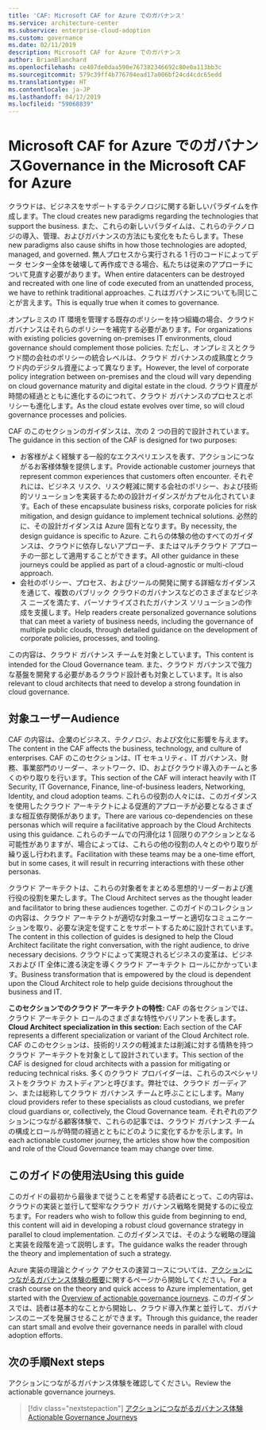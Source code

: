 ```yaml
---
title: 'CAF: Microsoft CAF for Azure でのガバナンス'
ms.service: architecture-center
ms.subservice: enterprise-cloud-adoption
ms.custom: governance
ms.date: 02/11/2019
description: Microsoft CAF for Azure でのガバナンス
author: BrianBlanchard
ms.openlocfilehash: ce407de0daa590e767382346692c80e0a113bb3c
ms.sourcegitcommit: 579c39ff4b776704ead17a006bf24cd4cdc65edd
ms.translationtype: HT
ms.contentlocale: ja-JP
ms.lasthandoff: 04/17/2019
ms.locfileid: "59068839"
---
```

# <a name="governance-in-the-microsoft-caf-for-azure"></a><span data-ttu-id="beec5-103">Microsoft CAF for Azure でのガバナンス</span><span class="sxs-lookup"><span data-stu-id="beec5-103">Governance in the Microsoft CAF for Azure</span></span>

<span data-ttu-id="beec5-104">クラウドは、ビジネスをサポートするテクノロジに関する新しいパラダイムを作成します。</span><span class="sxs-lookup"><span data-stu-id="beec5-104">The cloud creates new paradigms regarding the technologies that support the business.</span></span> <span data-ttu-id="beec5-105">また、これらの新しいパラダイムは、これらのテクノロジの導入、管理、およびガバナンスの方法にも変化をもたらします。</span><span class="sxs-lookup"><span data-stu-id="beec5-105">These new paradigms also cause shifts in how those technologies are adopted, managed, and governed.</span></span> <span data-ttu-id="beec5-106">無人プロセスから実行される 1 行のコードによってデータ センター全体を破壊して再作成できる場合、私たちは従来のアプローチについて見直す必要があります。</span><span class="sxs-lookup"><span data-stu-id="beec5-106">When entire datacenters can be destroyed and recreated with one line of code executed from an unattended process, we have to rethink traditional approaches.</span></span> <span data-ttu-id="beec5-107">これはガバナンスについても同じことが言えます。</span><span class="sxs-lookup"><span data-stu-id="beec5-107">This is equally true when it comes to governance.</span></span>

<span data-ttu-id="beec5-108">オンプレミスの IT 環境を管理する既存のポリシーを持つ組織の場合、クラウド ガバナンスはそれらのポリシーを補完する必要があります。</span><span class="sxs-lookup"><span data-stu-id="beec5-108">For organizations with existing policies governing on-premises IT environments, cloud governance should complement those policies.</span></span> <span data-ttu-id="beec5-109">ただし、オンプレミスとクラウド間の会社のポリシーの統合レベルは、クラウド ガバナンスの成熟度とクラウド内のデジタル資産によって異なります。</span><span class="sxs-lookup"><span data-stu-id="beec5-109">However, the level of corporate policy integration between on-premises and the cloud will vary depending on cloud governance maturity and digital estate in the cloud.</span></span> <span data-ttu-id="beec5-110">クラウド資産が時間の経過とともに進化するのにつれて、クラウド ガバナンスのプロセスとポリシーも進化します。</span><span class="sxs-lookup"><span data-stu-id="beec5-110">As the cloud estate evolves over time, so will cloud governance processes and policies.</span></span>

<span data-ttu-id="beec5-111">CAF のこのセクションのガイダンスは、次の 2 つの目的で設計されています。</span><span class="sxs-lookup"><span data-stu-id="beec5-111">The guidance in this section of the CAF is designed for two purposes:</span></span>

* <span data-ttu-id="beec5-112">お客様がよく経験する一般的なエクスペリエンスを表す、アクションにつながるお客様体験を提供します。</span><span class="sxs-lookup"><span data-stu-id="beec5-112">Provide actionable customer journeys that represent common experiences that customers often encounter.</span></span> <span data-ttu-id="beec5-113">それぞれには、ビジネス リスク、リスク軽減に関する会社のポリシー、および技術的ソリューションを実装するための設計ガイダンスがカプセル化されています。</span><span class="sxs-lookup"><span data-stu-id="beec5-113">Each of these encapsulate business risks, corporate policies for risk mitigation, and design guidance to implement technical solutions.</span></span> <span data-ttu-id="beec5-114">必然的に、その設計ガイダンスは Azure 固有となります。</span><span class="sxs-lookup"><span data-stu-id="beec5-114">By necessity, the design guidance is specific to Azure.</span></span> <span data-ttu-id="beec5-115">これらの体験の他のすべてのガイダンスは、クラウドに依存しないアプローチ、またはマルチクラウド アプローチの一部として適用することができます。</span><span class="sxs-lookup"><span data-stu-id="beec5-115">All other guidance in these journeys could be applied as part of a cloud-agnostic or multi-cloud approach.</span></span>
* <span data-ttu-id="beec5-116">会社のポリシー、プロセス、およびツールの開発に関する詳細なガイダンスを通じて、複数のパブリック クラウドのガバナンスなどのさまざまなビジネス ニーズを満たす、パーソナライズされたガバナンス ソリューションの作成を支援します。</span><span class="sxs-lookup"><span data-stu-id="beec5-116">Help readers create personalized governance solutions that can meet a variety of business needs, including the governance of multiple public clouds, through detailed guidance on the development of corporate policies, processes, and tooling.</span></span>

<span data-ttu-id="beec5-117">この内容は、クラウド ガバナンス チームを対象としています。</span><span class="sxs-lookup"><span data-stu-id="beec5-117">This content is intended for the Cloud Governance team.</span></span> <span data-ttu-id="beec5-118">また、クラウド ガバナンスで強力な基盤を開発する必要があるクラウド設計者も対象としています。</span><span class="sxs-lookup"><span data-stu-id="beec5-118">It is also relevant to cloud architects that need to develop a strong foundation in cloud governance.</span></span>

## <a name="audience"></a><span data-ttu-id="beec5-119">対象ユーザー</span><span class="sxs-lookup"><span data-stu-id="beec5-119">Audience</span></span>

<span data-ttu-id="beec5-120">CAF の内容は、企業のビジネス、テクノロジ、および文化に影響を与えます。</span><span class="sxs-lookup"><span data-stu-id="beec5-120">The content in the CAF affects the business, technology, and culture of enterprises.</span></span> <span data-ttu-id="beec5-121">CAF のこのセクションは、IT セキュリティ、IT ガバナンス、財務、事業部門のリーダー、ネットワーク、ID、およびクラウド導入のチームと多くのやり取りを行います。</span><span class="sxs-lookup"><span data-stu-id="beec5-121">This section of the CAF will interact heavily with IT Security, IT Governance, Finance, line-of-business leaders, Networking, Identity, and cloud adoption teams.</span></span> <span data-ttu-id="beec5-122">これらの役割の人々には、このガイダンスを使用したクラウド アーキテクトによる促進的アプローチが必要となるさまざまな相互依存関係があります。</span><span class="sxs-lookup"><span data-stu-id="beec5-122">There are various co-dependencies on these personas which will require a facilitative approach by the Cloud Architects using this guidance.</span></span> <span data-ttu-id="beec5-123">これらのチームでの円滑化は 1 回限りのアクションとなる可能性がありますが、場合によっては、これらの他の役割の人々とのやり取りが繰り返し行われます。</span><span class="sxs-lookup"><span data-stu-id="beec5-123">Facilitation with these teams may be a one-time effort, but in some cases, it will result in recurring interactions with these other personas.</span></span>

<span data-ttu-id="beec5-124">クラウド アーキテクトは、これらの対象者をまとめる思想的リーダーおよび進行役の役割を果たします。</span><span class="sxs-lookup"><span data-stu-id="beec5-124">The Cloud Architect serves as the thought leader and facilitator to bring these audiences together.</span></span> <span data-ttu-id="beec5-125">このガイドのコレクションの内容は、クラウド アーキテクトが適切な対象ユーザーと適切なコミュニケーションを取り、必要な決定を促すことをサポートするために設計されています。</span><span class="sxs-lookup"><span data-stu-id="beec5-125">The content in this collection of guides is designed to help the Cloud Architect facilitate the right conversation, with the right audience, to drive necessary decisions.</span></span> <span data-ttu-id="beec5-126">クラウドによって実現されるビジネスの変革は、ビジネスおよび IT 全体に渡る決定を導くクラウド アーキテクト ロールにかかっています。</span><span class="sxs-lookup"><span data-stu-id="beec5-126">Business transformation that is empowered by the cloud is dependent upon the Cloud Architect role to help guide decisions throughout the business and IT.</span></span>

<span data-ttu-id="beec5-127">**このセクションでのクラウド アーキテクトの特性:** CAF の各セクションでは、クラウド アーキテクト ロールのさまざまな特性やバリアントを表します。</span><span class="sxs-lookup"><span data-stu-id="beec5-127">**Cloud Architect specialization in this section:** Each section of the CAF represents a different specialization or variant of the Cloud Architect role.</span></span> <span data-ttu-id="beec5-128">CAF のこのセクションは、技術的リスクの軽減または削減に対する情熱を持つクラウド アーキテクトを対象として設計されています。</span><span class="sxs-lookup"><span data-stu-id="beec5-128">This section of the CAF is designed for cloud architects with a passion for mitigating or reducing technical risks.</span></span> <span data-ttu-id="beec5-129">多くのクラウド プロバイダーは、これらのスペシャリストをクラウド カストディアンと呼びます。弊社では、クラウド ガーディアン、または総称してクラウド ガバナンス チームと呼ぶことにします。</span><span class="sxs-lookup"><span data-stu-id="beec5-129">Many cloud providers refer to these specialists as cloud custodians, we prefer cloud guardians or, collectively, the Cloud Governance team.</span></span> <span data-ttu-id="beec5-130">それぞれのアクションにつながる顧客体験で、これらの記事では、クラウド ガバナンス チームの構成とロールが時間の経過とともにどのように変化するかを示します。</span><span class="sxs-lookup"><span data-stu-id="beec5-130">In each actionable customer journey, the articles show how the composition and role of the Cloud Governance team may change over time.</span></span>

## <a name="using-this-guide"></a><span data-ttu-id="beec5-131">このガイドの使用法</span><span class="sxs-lookup"><span data-stu-id="beec5-131">Using this guide</span></span>

<span data-ttu-id="beec5-132">このガイドの最初から最後まで従うことを希望する読者にとって、この内容は、クラウドの実装と並行して堅牢なクラウド ガバナンス戦略を開発するのに役立ちます。</span><span class="sxs-lookup"><span data-stu-id="beec5-132">For readers who wish to follow this guide from beginning to end, this content will aid in developing a robust cloud governance strategy in parallel to cloud implementation.</span></span> <span data-ttu-id="beec5-133">このガイダンスでは、そのような戦略の理論と実装を段階を追って説明します。</span><span class="sxs-lookup"><span data-stu-id="beec5-133">The guidance walks the reader through the theory and implementation of such a strategy.</span></span>

<span data-ttu-id="beec5-134">Azure 実装の理論とクイック アクセスの速習コースについては、[アクションにつながるガバナンス体験の概要](./journeys/overview.md)に関するページから開始してください。</span><span class="sxs-lookup"><span data-stu-id="beec5-134">For a crash course on the theory and quick access to Azure implementation, get started with the [Overview of actionable governance journeys](./journeys/overview.md).</span></span> <span data-ttu-id="beec5-135">このガイダンスでは、読者は基本的なことから開始し、クラウド導入作業と並行して、ガバナンスのニーズを発展させることができます。</span><span class="sxs-lookup"><span data-stu-id="beec5-135">Through this guidance, the reader can start small and evolve their governance needs in parallel with cloud adoption efforts.</span></span>

## <a name="next-steps"></a><span data-ttu-id="beec5-136">次の手順</span><span class="sxs-lookup"><span data-stu-id="beec5-136">Next steps</span></span>

<span data-ttu-id="beec5-137">アクションにつながるガバナンス体験を確認してください。</span><span class="sxs-lookup"><span data-stu-id="beec5-137">Review the actionable governance journeys.</span></span>

> [!div class="nextstepaction"]
> [<span data-ttu-id="beec5-138">アクションにつながるガバナンス体験</span><span class="sxs-lookup"><span data-stu-id="beec5-138">Actionable Governance Journeys</span></span>](./journeys/overview.md)
